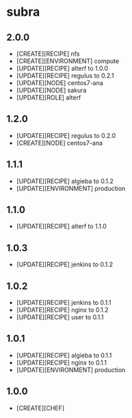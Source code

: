subra
=====

2.0.0
-----
- [CREATE][RECIPE] nfs
- [CREATE][ENVIRONMENT] compute
- [UPDATE][RECIPE] alterf to 1.0.0
- [UPDATE][RECIPE] regulus to 0.2.1
- [UPDATE][NODE] centos7-ana
- [UPDATE][NODE] sakura
- [UPDATE][ROLE] alterf

1.2.0
-----
- [UPDATE][RECIPE] regulus to 0.2.0
- [CREATE][NODE] centos7-ana

1.1.1
-----
- [UPDATE][RECIPE] algieba to 0.1.2
- [UPDATE][ENVIRONMENT] production

1.1.0
-----
- [UPDATE][RECIPE] alterf to 1.1.0

1.0.3
-----
- [UPDATE][RECIPE] jenkins to 0.1.2

1.0.2
-----
- [UPDATE][RECIPE] jenkins to 0.1.1
- [UPDATE][RECIPE] nginx to 0.1.2
- [UPDATE][RECIPE] user to 0.1.1

1.0.1
-----
- [UPDATE][RECIPE] algieba to 0.1.1
- [UPDATE][RECIPE] nginx to 0.1.1
- [UPDATE][ENVIRONMENT] production

1.0.0
-----
- [CREATE][CHEF]
